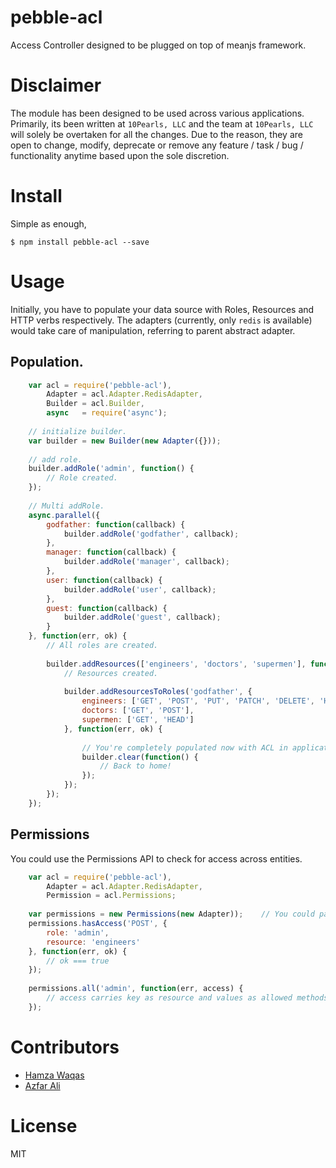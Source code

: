 # pebble-acl
Access Controller designed to be plugged on top of meanjs framework.

# Disclaimer

The module has been designed to be used across various applications. Primarily, its been written at `10Pearls, LLC` and the team at `10Pearls, LLC` will solely be overtaken for all the changes. Due to the reason, they are open to change, modify, deprecate or remove any feature / task / bug / functionality anytime based upon the sole discretion.

# Install

Simple as enough, 

```
$ npm install pebble-acl --save
```

# Usage

Initially, you have to populate your data source with Roles, Resources and HTTP verbs respectively. The adapters (currently, only `redis` is available) would take care of manipulation, referring to parent abstract adapter.

## Population.

```javascript
    var acl = require('pebble-acl'),
        Adapter = acl.Adapter.RedisAdapter,
        Builder = acl.Builder,
        async   = require('async');
        
    // initialize builder.
    var builder = new Builder(new Adapter({}));
    
    // add role.
    builder.addRole('admin', function() {
        // Role created.
    });
    
    // Multi addRole.
    async.parallel({
        godfather: function(callback) {
            builder.addRole('godfather', callback);
        },
        manager: function(callback) {
            builder.addRole('manager', callback);
        },
        user: function(callback) {
            builder.addRole('user', callback);
        },
        guest: function(callback) {
            builder.addRole('guest', callback);
        }
    }, function(err, ok) {
        // All roles are created.
        
        builder.addResources(['engineers', 'doctors', 'supermen'], function(err, ok) {
            // Resources created.
            
            builder.addResourcesToRoles('godfather', {
                engineers: ['GET', 'POST', 'PUT', 'PATCH', 'DELETE', 'HEAD'],
                doctors: ['GET', 'POST'],
                supermen: ['GET', 'HEAD']
            }, function(err, ok) {
                
                // You're completely populated now with ACL in application. Inorder to reset, do call `reset`.
                builder.clear(function() {
                    // Back to home!
                });
            });
        });
    });
```

## Permissions

You could use the Permissions API to check for access across entities.

```javascript
    var acl = require('pebble-acl'),
        Adapter = acl.Adapter.RedisAdapter,
        Permission = acl.Permissions;
        
    var permissions = new Permissions(new Adapter));    // You could pass the argument of {} to adapter.
    permissions.hasAccess('POST', {
        role: 'admin',
        resource: 'engineers'
    }, function(err, ok) {
        // ok === true
    });
    
    permissions.all('admin', function(err, access) {
        // access carries key as resource and values as allowed methods.
    });
```

# Contributors

- [Hamza Waqas](http://twitter.com/HamzaWaqas)
- [Azfar Ali](http://github.com/mideveloper)

# License

MIT